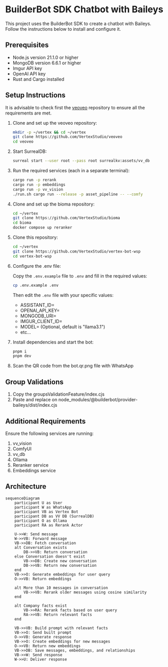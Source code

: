 # BuilderBot SDK Chatbot with Baileys

This project uses the BuilderBot SDK to create a chatbot with Baileys. Follow the instructions below to install and configure it.

## Prerequisites

- Node.js version 21.1.0 or higher
- MongoDB version 6.6.1 or higher
- Imgur API key
- OpenAI API key
- Rust and Cargo installed

## Setup Instructions

It is advisable to check first the [veoveo](https://github.com/VertexStudio/veoveo) repository to ensure all the requirements are met.

1. Clone and set up the veoveo repository:

   ```bash
   mkdir -p ~/vertex && cd ~/vertex
   git clone https://github.com/VertexStudio/veoveo
   cd veoveo
   ```

2. Start SurrealDB:

   ```bash
   surreal start --user root --pass root surrealkv:assets/vv_db
   ```

3. Run the required services (each in a separate terminal):

   ```bash
   cargo run -p rerank
   cargo run -p embeddings
   cargo run -p vv_vision
   ./run.sh cargo run --release -p asset_pipeline -- --comfy
   ```

4. Clone and set up the bioma repository:

   ```bash
   cd ~/vertex
   git clone https://github.com/VertexStudio/bioma
   cd bioma
   docker compose up reranker
   ```

5. Clone this repository:

   ```bash
   cd ~/vertex
   git clone https://github.com/VertexStudio/vertex-bot-wsp
   cd vertex-bot-wsp
   ```

6. Configure the .env file:

   Copy the `.env.example` file to `.env` and fill in the required values:

   ```bash
   cp .env.example .env
   ```

   Then edit the `.env` file with your specific values:

   - ASSISTANT_ID=
   - OPENAI_API_KEY=
   - MONGODB_URI=
   - IMGUR_CLIENT_ID=
   - MODEL= (Optional, default is "llama3.1")
   - etc...

7. Install dependencies and start the bot:

   ```bash
   pnpm i
   pnpm dev
   ```

8. Scan the QR code from the bot.qr.png file with WhatsApp

## Group Validations

1. Copy the groupsValidationFeature/index.cjs
2. Paste and replace on node_modules/@builderbot/provider-baileys/dist/index.cjs

## Additional Requirements

Ensure the following services are running:

1. vv_vision
2. ComfyUI
3. vv_db
4. Ollama
5. Reranker service
6. Embeddings service

## Architecture

```mermaid
sequenceDiagram
    participant U as User
    participant W as WhatsApp
    participant VB as Vertex Bot
    participant DB as VV DB (SurrealDB)
    participant O as Ollama
    participant RA as Rerank Actor

    U->>W: Send message
    W->>VB: Forward message
    VB->>DB: Fetch conversation
    alt Conversation exists
        DB->>VB: Return conversation
    else Conversation doesn't exist
        VB->>DB: Create new conversation
        DB->>VB: Return new conversation
    end
    VB->>O: Generate embeddings for user query
    O->>VB: Return embeddings

    alt More than 10 messages in conversation
        VB->>VB: Rerank older messages using cosine similarity
    end

    alt Company facts exist
        VB->>RA: Rerank facts based on user query
        RA->>VB: Return relevant facts
    end

    VB->>VB: Build prompt with relevant facts
    VB->>O: Send built prompt
    O->>VB: Generate response
    VB->>O: Create embeddings for new messages
    O->>VB: Return new embeddings
    VB->>DB: Save messages, embeddings, and relationships
    VB->>W: Send response
    W->>U: Deliver response
```
